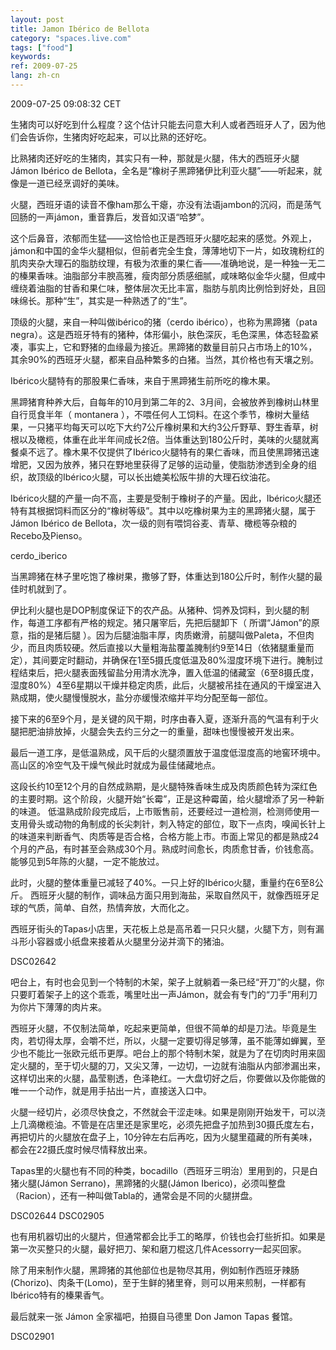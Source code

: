 ```yaml
---
layout: post
title: Jamon Ibérico de Bellota
category: "spaces.live.com"
tags: ["food"]
keywords: 
ref: 2009-07-25
lang: zh-cn
---
```


2009-07-25 09:08:32 CET

生猪肉可以好吃到什么程度？这个估计只能去问意大利人或者西班牙人了，因为他们会告诉你，生猪肉好吃起来，可以比熟的还好吃。

比熟猪肉还好吃的生猪肉，其实只有一种，那就是火腿，伟大的西班牙火腿 Jámon Ibérico de Bellota，全名是“橡树子黑蹄猪伊比利亚火腿”——听起来，就像是一道已经烹调好的美味。

火腿，西班牙语的读音不像ham那么干瘪，亦没有法语jambon的沉闷，而是荡气回肠的一声jámon，重音靠后，发音如汉语“哈梦”。

这个后鼻音，浓郁而生猛——这恰恰也正是西班牙火腿吃起来的感觉。外观上，jámon和中国的金华火腿相似，但前者完全生食，薄薄地切下一片，如玫瑰粉红的肌肉夹杂大理石的脂肪纹理，有极为浓重的果仁香——准确地说，是一种独一无二的榛果香味。油脂部分丰腴高雅，瘦肉部分质感细腻，咸味略似金华火腿，但咸中缠绕着油脂的甘香和果仁味，整体层次无比丰富，脂肪与肌肉比例恰到好处，且回味绵长。那种“生”，其实是一种熟透了的“生”。

顶级的火腿，来自一种叫做ibérico的猪（cerdo ibérico），也称为黑蹄猪（pata negra）。这是西班牙特有的猪种，体形偏小，肤色深灰，毛色深黑，体态轻盈紧凑，事实上，它和野猪的血缘最为接近。黑蹄猪的数量目前只占市场上的10%，其余90%的西班牙火腿，都来自品种繁多的白猪。当然，其价格也有天壤之别。

Ibérico火腿特有的那股果仁香味，来自于黑蹄猪生前所吃的橡木果。

黑蹄猪育种养大后，自每年的10月到第二年的2、3月间，会被放养到橡树山林里自行觅食半年（ montanera ），不喂任何人工饲料。在这个季节，橡树大量结果，一只猪平均每天可以吃下大约7公斤橡树果和大约3公斤野草、野生香草，树根以及橄榄，体重在此半年间成长2倍。当体重达到180公斤时，美味的火腿就离餐桌不远了。橡木果不仅提供了Ibérico火腿特有的果仁香味，而且使黑蹄猪迅速增肥，又因为放养，猪只在野地里获得了足够的运动量，使脂肪渗透到全身的组织，故顶级的Ibérico火腿，可以长出媲美松阪牛排的大理石纹油花。

Ibérico火腿的产量一向不高，主要是受制于橡树子的产量。因此，Ibérico火腿还特有其根据饲料而区分的“橡树等级”。其中以吃橡树果为主的黑蹄猪火腿，属于Jámon Ibérico de Bellota，次一级的则有喂饲谷麦、青草、橄榄等杂粮的Recebo及Pienso。

cerdo_iberico 

当黑蹄猪在林子里吃饱了橡树果，撒够了野，体重达到180公斤时，制作火腿的最佳时机就到了。

伊比利火腿也是DOP制度保证下的农产品。从猪种、饲养及饲料，到火腿的制作，每道工序都有严格的规定。猪只屠宰后，先把后腿卸下（ 所谓“Jámon”的原意，指的是猪后腿 ）。因为后腿油脂丰厚，肉质嫩滑，前腿叫做Paleta，不但肉少，而且肉质较硬。然后直接以大量粗海盐覆盖腌制约9至14日（依猪腿重量而定），其间要定时翻动，并确保在1至5摄氏度低温及80%湿度环境下进行。腌制过程结束后，把火腿表面残留盐分用清水洗净，置入低温的储藏室（6至8摄氏度，湿度80%）4至6星期以干燥并稳定肉质，此后，火腿被吊挂在通风的干燥室进入熟成期，使火腿慢慢脱水，盐分亦缓慢浓缩并平均分配至每一部位。

接下来的6至9个月，是关键的风干期，时序由春入夏，逐渐升高的气温有利于火腿把肥油排放掉，火腿会失去约三分之一的重量，甜味也慢慢被开发出来。

最后一道工序，是低温熟成，风干后的火腿须置放于温度低湿度高的地窖环境中。高山区的冷空气及干燥气候此时就成为最佳储藏地点。

这段长约10至12个月的自然成熟期，是火腿特殊香味生成及肉质颜色转为深红色的主要时期。这个阶段，火腿开始“长霉”，正是这种霉菌，给火腿增添了另一种新的味道。
低温熟成阶段完成后，上市贩售前，还要经过一道检测，检测师使用一支用骨头或动物的角制成的长尖刺针，刺入特定的部位，取下一点肉，嗅闻长针上的味道来判断香气、肉质等是否合格，合格方能上市。市面上常见的都是熟成24个月的产品，有时甚至会熟成30个月。熟成时间愈长，肉质愈甘香，价钱愈高。能够见到5年陈的火腿，一定不能放过。

此时，火腿的整体重量已减轻了40%。一只上好的Ibérico火腿，重量约在6至8公斤。
西班牙火腿的制作，调味品方面只用到海盐，采取自然风干，就像西班牙足球的气质，简单、自然，热情奔放，大而化之。

西班牙街头的Tapas小店里，天花板上总是高吊着一只只火腿，火腿下方，则有漏斗形小容器或小纸盘来接着从火腿里分泌并滴下的猪油。

DSC02642 

吧台上，有时也会见到一个特制的木架，架子上就躺着一条已经“开刀”的火腿，你只要盯着架子上的这个乖乖，嘴里吐出一声Jámon，就会有专门的“刀手”用利刀为你片下薄薄的肉片来。

西班牙火腿，不仅制法简单，吃起来更简单，但很不简单的却是刀法。毕竟是生肉，若切得太厚，会嚼不烂，所以，火腿一定要切得足够薄，虽不能薄如蝉翼，至少也不能比一张欧元纸币更厚。吧台上的那个特制木架，就是为了在切肉时用来固定火腿的，至于切火腿的刀，又尖又薄，一边切，一边就有油脂从内部渗漏出来，这样切出来的火腿，晶莹剔透，色泽艳红。一大盘切好之后，你要做以及你能做的唯一一个动作，就是用手拈出一片，直接送入口中。

火腿一经切片，必须尽快食之，不然就会干涩走味。如果是刚刚开始发干，可以浇上几滴橄榄油。不管是在店里还是家里吃，必须先把盘子加热到30摄氏度左右，再把切片的火腿放在盘子上，10分钟左右后再吃，因为火腿里蕴藏的所有美味，都会在22摄氏度时候尽情释放出来。

Tapas里的火腿也有不同的种类，bocadillo（西班牙三明治）里用到的，只是白猪火腿(Jámon Serrano)，黑蹄猪的火腿(Jámon Iberico)，必须叫整盘（Racion），还有一种叫做Tabla的，通常会是不同的火腿拼盘。

DSC02644 DSC02905

也有用机器切出的火腿片，但通常都会比手工的略厚，价钱也会打些折扣。如果是第一次买整只的火腿，最好把刀、架和磨刀棍这几件Acessorry一起买回家。

除了用来制作火腿，黑蹄猪的其他部位也是物尽其用，例如制作西班牙辣肠(Chorizo)、肉条干(Lomo)，至于生鲜的猪里脊，则可以用来煎制，一样都有Ibérico特有的榛果香气。

最后就来一张 Jámon 全家福吧，拍摄自马德里 Don Jamon Tapas 餐馆。

DSC02901

